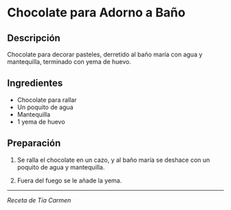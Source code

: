 # Chocolate para Adorno a Baño

## Descripción
Chocolate para decorar pasteles, derretido al baño maría con agua y mantequilla, terminado con yema de huevo.

## Ingredientes
- Chocolate para rallar
- Un poquito de agua
- Mantequilla
- 1 yema de huevo

## Preparación

1. Se ralla el chocolate en un cazo, y al baño maría se deshace con un poquito de agua y mantequilla.

2. Fuera del fuego se le añade la yema.

---
*Receta de Tía Carmen*